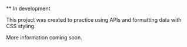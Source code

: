 ** In development 

This project was created to practice using APIs and formatting data with CSS styling.

More information coming soon.